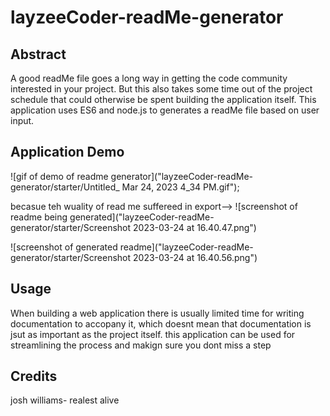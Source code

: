 # layzeeCoder-readMe-generator

## Abstract
A good readMe file goes a long way in getting the code community interested in your project. But this also takes some time out of the project schedule that could otherwise be spent building the application itself. This application uses ES6 and node.js to generates a readMe file based on user input. 

## Application Demo

![gif of demo of readme generator]("layzeeCoder-readMe-generator/starter/Untitled_ Mar 24, 2023 4_34 PM.gif");

becasue teh wuality of read me suffereed in export--> 
![screenshot of readme being generated]("layzeeCoder-readMe-generator/starter/Screenshot 2023-03-24 at 16.40.47.png")

![screenshot of generated readme]("layzeeCoder-readMe-generator/starter/Screenshot 2023-03-24 at 16.40.56.png")

## Usage

When building a web application there is usually limited time for writing documentation to accopany it, which doesnt mean that documentation is jsut as important as the project itself. this application can be used for streamlining the process  and makign sure you dont miss a step

## Credits
josh williams- realest alive
